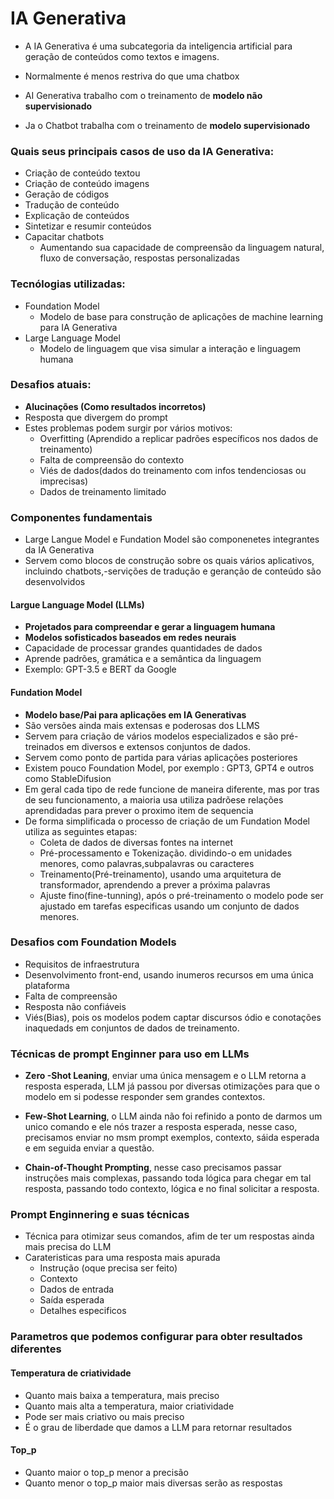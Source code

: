 # IA Generativa 

- A IA Generativa é uma subcategoria da inteligencia artificial para geração de conteúdos como textos e imagens.

- Normalmente é menos restriva do que uma chatbox
- AI Generativa trabalho com o treinamento de <b>modelo não supervisionado</b> 
- Ja o Chatbot trabalha com o treinamento de <b>modelo supervisionado</b>

<h3>Quais seus principais casos de uso da IA Generativa: </h3>

- Criação de conteúdo textou
- Criação de conteúdo imagens
- Geração de códigos
- Tradução de conteúdo
- Explicação de conteúdos
- Sintetizar e resumir conteúdos  
- Capacitar chatbots
  - Aumentando sua capacidade de compreensão da linguagem natural, fluxo de conversação, respostas personalizadas

<h3>Tecnólogias utilizadas:</h3> 

- Foundation Model
  - Modelo de base para construção de aplicações de machine learning para IA Generativa
- Large Language Model
  - Modelo de linguagem que visa simular a interação e linguagem humana

<h3>Desafios atuais: </h3>

- <b>Alucinações (Como resultados incorretos)</b>
- Resposta que divergem do prompt
- Estes problemas podem surgir por vários motivos:
  - Overfitting (Aprendido a replicar padrões específicos nos dados de treinamento)
  - Falta de compreensão do contexto
  - Viés de dados(dados do treinamento com infos tendenciosas ou imprecisas)
  - Dados de treinamento limitado

<h3>Componentes fundamentais</h3>

- Large Langue Model e Fundation Model são componenetes integrantes da IA Generativa
- Servem como blocos de construção sobre os quais vários aplicativos, incluindo chatbots,-servições de tradução e geranção de conteúdo são desenvolvidos

<h4>Largue Language Model (LLMs)</h4>

- <b>Projetados para compreendar e gerar a linguagem humana</b>
- <b>Modelos sofisticados baseados em redes neurais</b>
- Capacidade de processar grandes quantidades de dados
- Aprende padrões, gramática e a semântica da linguagem
- Exemplo: GPT-3.5 e BERT da Google

<h4>Fundation Model</h4>

- <b>Modelo base/Pai para aplicações em IA Generativas</b>
- São versões ainda mais extensas e poderosas dos LLMS
- Servem para criação de vários modelos especializados e são pré-treinados em diversos e extensos conjuntos de dados.
- Servem como ponto de partida para várias aplicações posteriores
- Existem pouco Foundation Model, por exemplo : GPT3, GPT4 e outros como StableDifusion
- Em geral cada tipo de rede funcione de maneira diferente, mas por tras de seu funcionamento, a maioria usa utiliza padrõese relações aprendidadas para prever o proximo item de sequencia
- De forma simplificada o processo de criação de um Fundation Model utiliza as seguintes etapas:
    - Coleta de dados de diversas fontes na internet
    - Pré-processamento e Tokenização. dividindo-o em unidades menores, como palavras,subpalavras ou caracteres
    - Treinamento(Pré-treinamento), usando uma arquitetura de transformador, aprendendo a prever a próxima palavras
    - Ajuste fino(fine-tunning), após o pré-treinamento o modelo pode ser ajustado em tarefas especificas usando um conjunto de dados menores.

<h3>Desafios com Foundation Models</h3>

- Requisitos de infraestrutura
- Desenvolvimento front-end, usando inumeros recursos em uma única plataforma
- Falta de compreensão
- Resposta não confiáveis
- Viés(Bias), pois os modelos podem captar discursos ódio e conotações inaquedads em conjuntos de dados de treinamento.

<h3>Técnicas de prompt Enginner para uso em LLMs</h3>

- <b>Zero -Shot Leaning</b>, enviar uma única mensagem e o LLM retorna a resposta esperada, LLM já passou por diversas otimizações para que o modelo em si podesse responder sem grandes contextos.
  
- <b>Few-Shot Learning</b>, o LLM ainda não foi refinido a ponto de darmos um unico comando e ele nós trazer a resposta esperada, nesse caso, precisamos enviar no msm prompt exemplos, contexto, sáida esperada e em seguida enviar a questão.
  
- <b>Chain-of-Thought Prompting</b>, nesse caso precisamos passar instruções mais complexas, passando toda lógica para chegar em tal resposta, passando todo contexto, lógica e no final solicitar a resposta.

<h3>Prompt Enginnering e suas técnicas</h3>

- Técnica para otimizar seus comandos, afim de ter um respostas ainda mais precisa do LLM
- Carateristicas para uma resposta mais apurada
  - Instrução (oque precisa ser feito)
  - Contexto
  - Dados de entrada
  - Saída esperada
  - Detalhes especificos

<h3>Parametros que podemos configurar para obter resultados diferentes</h3>

<h4>Temperatura de criatividade</h4>

- Quanto mais baixa a temperatura, mais preciso
- Quanto mais alta a temperatura, maior criatividade
- Pode ser mais criativo ou mais preciso
- É o grau de liberdade que damos a LLM para retornar resultados

<h4>Top_p</h4>

- Quanto maior o top_p menor a precisão
- Quanto menor o top_p maior mais diversas serão as respostas

